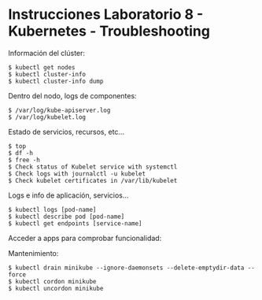 # Instrucciones Laboratorio 8 - Kubernetes - Troubleshooting

Información del clúster:

	$ kubectl get nodes
	$ kubectl cluster-info
	$ kubectl cluster-info dump

Dentro del nodo, logs de componentes:

	$ /var/log/kube-apiserver.log
	$ /var/log/kubelet.log

Estado de servicios, recursos, etc...

	$ top
	$ df -h
	$ free -h
	$ Check status of Kubelet service with systemctl
	$ Check logs with journalctl -u kubelet
	$ Check kubelet certificates in /var/lib/kubelet

Logs e info de aplicación, servicios...
	
	$ kubectl logs [pod-name]
	$ kubectl describe pod [pod-name]
	$ kubectl get endpoints [service-name]

Acceder a apps para comprobar funcionalidad:

Mantenimiento:

	$ kubectl drain minikube --ignore-daemonsets --delete-emptydir-data --force
	$ kubectl cordon minikube
	$ kubectl uncordon minikube
